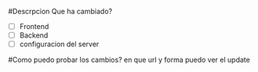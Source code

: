 #Descrpcion
Que ha cambiado?
- [ ] Frontend
- [ ] Backend
- [ ] configuracion del server

#Como puedo probar los cambios?
en que url y forma puedo ver el update
